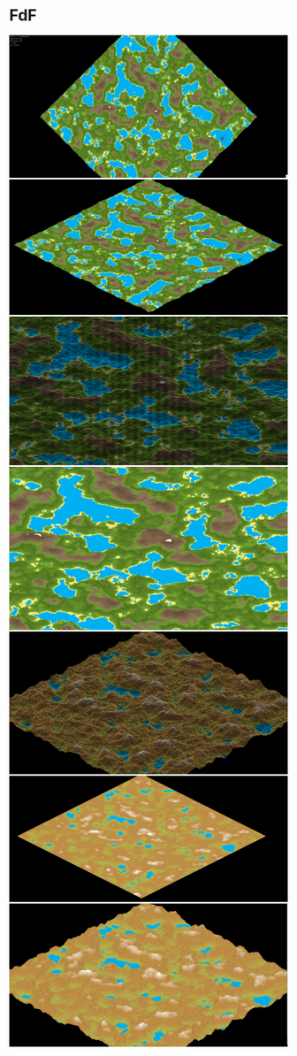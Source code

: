 FdF
==========

![alt tag](image/4.png)
![alt tag](image/5.png)
![alt tag](image/6.png)
![alt tag](image/7.png)
![alt tag](image/1.png)
![alt tag](image/2.png)
![alt tag](image/3.png)
